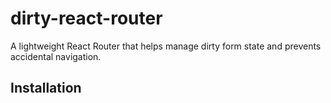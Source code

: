 # dirty-react-router

A lightweight React Router that helps manage dirty form state and prevents accidental navigation.

## Installation
